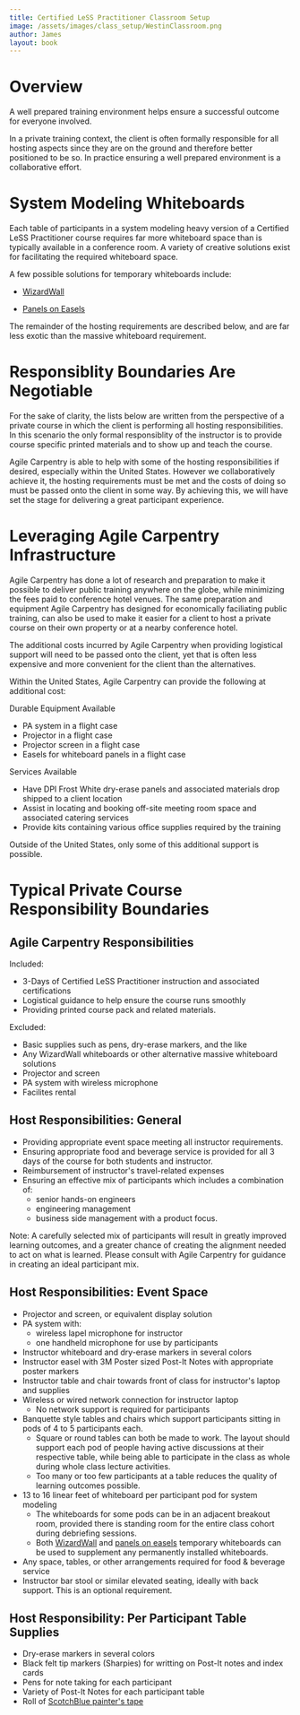 ```yaml
---
title: Certified LeSS Practitioner Classroom Setup
image: /assets/images/class_setup/WestinClassroom.png
author: James
layout: book
---
```


# Overview

A well prepared training environment helps ensure a successful outcome for everyone involved.

In a private training context, the client is often formally responsible for all hosting aspects since they are on the ground and therefore better positioned to be so. In practice ensuring a well prepared environment is a collaborative effort.

# System Modeling Whiteboards

Each table of participants in a system modeling heavy version of a Certified LeSS Practitioner course requires far more whiteboard space than is typically available in a conference room. A variety of creative solutions exist for facilitating the required whiteboard space.

A few possible solutions for temporary whiteboards include:

* [WizardWall]({{site.baseurl}}/class_setup/WhiteboardsUsingWizardWall/)

* [Panels on Easels]({{site.baseurl}}/class_setup/WhiteboardsUsingPanelsOnEasels/)

The remainder of the hosting requirements are described below, and are far less exotic than the massive whiteboard requirement.

# Responsiblity Boundaries Are Negotiable

For the sake of clarity, the lists below are written from the perspective of a private course in which the client is performing all hosting responsibilities. In this scenario the only formal responsiblity of the instructor is to provide course specific printed materials and to show up and teach the course. 

Agile Carpentry is able to help with some of the hosting responsibilities if desired, especially within the United States. However we collaboratively achieve it, the hosting requirements must be met and the costs of doing so must be passed onto the client in some way. By achieving this, we will have set the stage for delivering a great participant experience.


# Leveraging Agile Carpentry Infrastructure

Agile Carpentry has done a lot of research and preparation to make it possible to deliver public training anywhere on the globe, while minimizing the fees paid to conference hotel venues. The same preparation and equipment Agile Carpentry has designed for economically faciliating public training, can also be used to make it easier for a client to host a private course on their own property or at a nearby conference hotel. 

The additional costs incurred by Agile Carpentry when providing logistical support will need to be passed onto the client, yet that is often less expensive and more convenient for the client than the alternatives.

Within the United States, Agile Carpentry can provide the following at additional cost:

Durable Equipment Available
* PA system in a flight case
* Projector in a flight case
* Projector screen in a flight case
* Easels for whiteboard panels in a flight case

Services Available
* Have DPI Frost White dry-erase panels and associated materials drop shipped to a client location
* Assist in locating and booking off-site meeting room space and associated catering services
* Provide kits containing various office supplies required by the training

Outside of the United States, only some of this additional support is possible.

# Typical Private Course Responsibility Boundaries

## Agile Carpentry Responsibilities

Included:
* 3-Days of Certified LeSS Practitioner instruction and associated certifications
* Logistical guidance to help ensure the course runs smoothly
* Providing printed course pack and related materials. 

Excluded:
* Basic supplies such as pens, dry-erase markers, and the like
* Any WizardWall whiteboards or other alternative massive whiteboard solutions
* Projector and screen
* PA system with wireless microphone
* Facilites rental


## Host Responsibilities: General

* Providing appropriate event space meeting all instructor requirements.
* Ensuring appropriate food and beverage service is provided for all 3 days of the course for both students and instructor.
* Reimbursement of instructor's travel-related expenses
* Ensuring an effective mix of participants which includes a combination of:
  + senior hands-on engineers
  + engineering management
  + business side management with a product focus. 

Note: A carefully selected mix of participants will result in greatly improved learning outcomes, and a greater chance of creating the alignment needed to act on what is learned. Please consult with Agile Carpentry for guidance in creating an ideal participant mix.


## Host Responsibilities: Event Space

* Projector and screen, or equivalent display solution
* PA system with:
	+ wireless lapel microphone for instructor
	+ one handheld microphone for use by participants
* Instructor whiteboard and dry-erase markers in several colors
* Instructor easel with 3M Poster sized Post-It Notes with appropriate poster markers
* Instructor table and chair towards front of class for instructor's laptop and supplies
* Wireless or wired network connection for instructor laptop
	+ No network support is required for participants
* Banquette style tables and chairs which support participants sitting in pods of 4 to 5 participants each.
  + Square or round tables can both be made to work. The layout should support each pod of people having active discussions at their respective table, while being able to participate in the class as whole during whole class lecture activities.
  + Too many or too few participants at a table reduces the quality of learning outcomes possible.
* 13 to 16 linear feet of whiteboard per participant pod for system modeling 
	+ The whiteboards for some pods can be in an adjacent breakout room, provided there is standing room for the entire class cohort during debriefing sessions.
	+ Both [WizardWall]({{site.baseurl}}/class_setup/WhiteboardsUsingWizardWall/) and [panels on easels]({{site.baseurl}}/class_setup/WhiteboardsUsingPanelsOnEasels/) temporary whiteboards can be used to supplement any permanently installed whiteboards.
* Any space, tables, or other arrangements required for food & beverage service
* Instructor bar stool or similar elevated seating, ideally with back support. This is an optional requirement.


## Host Responsibility: Per Participant Table Supplies

* Dry-erase markers in several colors
* Black felt tip markers (Sharpies) for writting on Post-It notes and index cards
* Pens for note taking for each participant
* Variety of Post-It Notes for each participant table
* Roll of [ScotchBlue painter's tape](https://www.amazon.com/gp/product/B004CZPL4E)

